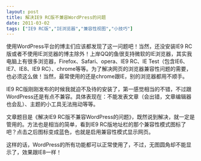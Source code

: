 ```yaml
---
layout: post
title: 解决IE9 RC版不兼容WordPress的问题		
date: 2011-03-02
tags: ["IE9 RC版","IE浏览器","兼容性视图","小技巧"]
---
```


使用WordPress平台的博主们应该都发现了这一问题吧！当然，还没安装IE9 RC版或者不使用IE浏览器的博主除外！上岸QQ的鱼很支持微软的IE浏览器，其实我电脑上有很多浏览器，Firefox、Safari、opera、IE9 RC、IE Test（包含IE6、IE7、IE8、IE9 RC）、chrome等等。为了解决网页的浏览器兼容性问题的需要，也必须这么做！当然，最常使用的还是chrome跟IE，别的浏览器都用不顺手。

IE9 RC版刚刚发布的时候我就迫不及待的安装了，第一感觉相当的不错，不过跟WordPress还是有点不兼容。具体表现在：不能发表文章（会出错，文章编辑器也会乱）、主题的小工具无法拖动等等。

文章题目是《解决IE9 RC版不兼容WordPress的问题》，既然说到解决，就一定是管用的。方法也是相当的简单，看到IE9 RC版地址栏的那个兼容性模式图标了吧？点击之后图标变成蓝色，也就是启用兼容性模式显示网页。

这样的话，WordPress的所有功能都可以正常使用了，不过，无图圆角却不能显示了，效果跟IE8一样！		